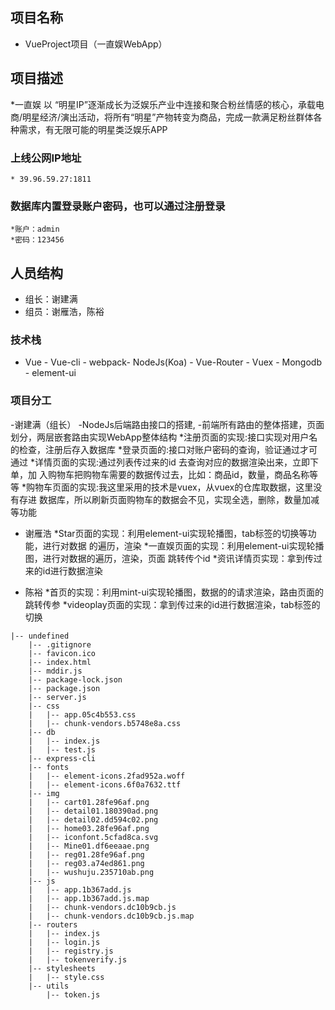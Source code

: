 ## 项目名称
* VueProject项目（一直娱WebApp）

## 项目描述
*一直娱 以 “明星IP”逐渐成长为泛娱乐产业中连接和聚合粉丝情感的核心，承载电商/明星经济/演出活动，将所有“明星”产物转变为商品，完成一款满足粉丝群体各种需求，有无限可能的明星类泛娱乐APP

### 上线公网IP地址
    * 39.96.59.27:1811

###  数据库内置登录账户密码，也可以通过注册登录
    *账户：admin
    *密码：123456

## 人员结构
* 组长：谢建满
* 组员：谢雁浩，陈裕

### 技术栈
* Vue - Vue-cli - webpack- NodeJs(Koa) - Vue-Router - Vuex - Mongodb - element-ui 

### 项目分工
-谢建满（组长）
    -NodeJs后端路由接口的搭建,
    -前端所有路由的整体搭建，页面划分，两层嵌套路由实现WebApp整体结构
    *注册页面的实现:接口实现对用户名的检查，注册后存入数据库
    *登录页面的:接口对账户密码的查询，验证通过才可通过
    *详情页面的实现:通过列表传过来的id 去查询对应的数据渲染出来，立即下单，加      入购物车把购物车需要的数据传过去，比如：商品id，数量，商品名称等等
    *购物车页面的实现:我这里采用的技术是vuex，从vuex的仓库取数据，这里没有存进    数据库，所以刷新页面购物车的数据会不见，实现全选，删除，数量加减等功能
        
    
* 谢雁浩
    *Star页面的实现：利用element-ui实现轮播图，tab标签的切换等功能，进行对数据      的遍历，渲染
    *一直娱页面的实现：利用element-ui实现轮播图，进行对数据的遍历，渲染，页面      跳转传个id
    *资讯详情页实现：拿到传过来的id进行数据渲染

* 陈裕
     *首页的实现：利用mint-ui实现轮播图，数据的的请求渲染，路由页面的跳转传参
     *videoplay页面的实现：拿到传过来的id进行数据渲染，tab标签的切换




```
|-- undefined
    |-- .gitignore
    |-- favicon.ico
    |-- index.html
    |-- mddir.js
    |-- package-lock.json
    |-- package.json 
    |-- server.js
    |-- css
    |   |-- app.05c4b553.css
    |   |-- chunk-vendors.b5748e8a.css
    |-- db
    |   |-- index.js
    |   |-- test.js
    |-- express-cli
    |-- fonts
    |   |-- element-icons.2fad952a.woff
    |   |-- element-icons.6f0a7632.ttf
    |-- img
    |   |-- cart01.28fe96af.png
    |   |-- detail01.180390ad.png
    |   |-- detail02.dd594c02.png
    |   |-- home03.28fe96af.png
    |   |-- iconfont.5cfad8ca.svg
    |   |-- Mine01.df6eeaae.png
    |   |-- reg01.28fe96af.png
    |   |-- reg03.a74ed861.png
    |   |-- wushuju.235710ab.png
    |-- js
    |   |-- app.1b367add.js     
    |   |-- app.1b367add.js.map
    |   |-- chunk-vendors.dc10b9cb.js
    |   |-- chunk-vendors.dc10b9cb.js.map
    |-- routers   
    |   |-- index.js
    |   |-- login.js
    |   |-- registry.js
    |   |-- tokenverify.js
    |-- stylesheets
    |   |-- style.css
    |-- utils
        |-- token.js
